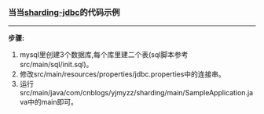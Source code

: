 ### 当当[sharding-jdbc](https://github.com/dangdangdotcom/sharding-jdbc)的代码示例

---

**步骤:** 

1. mysql里创建3个数据库,每个库里建二个表(sql脚本参考src/main/sql/init.sql)。
2. 修改src/main/resources/properties/jdbc.properties中的连接串。
3. 运行src/main/java/com/cnblogs/yjmyzz/sharding/main/SampleApplication.java中的main即可。
